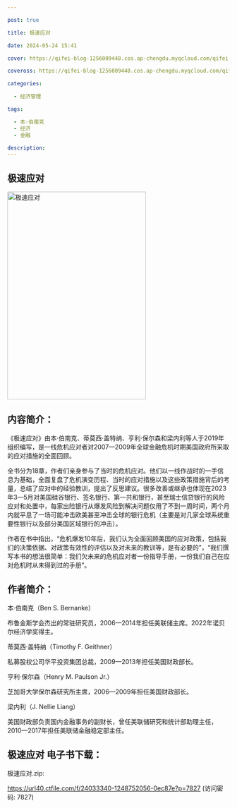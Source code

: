 ```yaml
---

post: true

title: 极速应对

date: 2024-05-24 15:41

cover: https://qifei-blog-1256009448.cos.ap-chengdu.myqcloud.com/qifei-blog/662236bc0ea9cb14034804c1.jpg

coveross: https://qifei-blog-1256009448.cos.ap-chengdu.myqcloud.com/qifei-blog/662236bc0ea9cb14034804c1.jpg

categories:

  - 经济管理

tags:

  - 本·伯南克
  - 经济
  - 金融

description:
---
```


## 极速应对
<img alt="极速应对 " class="aligncenter loading" data-was-processed="true" decoding="async" fetchpriority="high" height="471" src="https://qifei-blog-1256009448.cos.ap-chengdu.myqcloud.com/qifei-blog/662236bc0ea9cb14034804c1.jpg " style="cursor: zoom-in;" width="314"/>

## 内容简介：

《极速应对》由本·伯南克、蒂莫西·盖特纳、亨利·保尔森和梁内利等人于2019年组织编写，是一线危机应对者对2007—2009年全球金融危机时期美国政府所采取的应对措施的全面回顾。

全书分为18章，作者们亲身参与了当时的危机应对。他们以一线作战时的一手信息为基础，全面复盘了危机演变历程、当时的应对措施以及这些政策措施背后的考量，总结了应对中的经验教训，提出了反思建议。很多改善或继承也体现在2023年3—5月对美国硅谷银行、签名银行、第一共和银行，甚至瑞士信贷银行的风险应对和处置中，每家出险银行从爆发风险到解决问题仅用了不到一周时间，两个月内就平息了一场可能冲击欧美甚至冲击全球的银行危机（主要是对几家全球系统重要性银行以及部分美国区域银行的冲击）。

作者在书中指出，“危机爆发10年后，我们认为全面回顾美国的应对政策，包括我们的决策依据、对政策有效性的评估以及对未来的教训等，是有必要的”，“我们撰写本书的想法很简单：我们欠未来的危机应对者一份指导手册，一份我们自己在应对危机时从未得到过的手册”。

## 作者简介：

本·伯南克（Ben S. Bernanke）

布鲁金斯学会杰出的常驻研究员，2006—2014年担任美联储主席。2022年诺贝尔经济学奖得主。

蒂莫西·盖特纳（Timothy F. Geithner）

私募股权公司华平投资集团总裁，2009—2013年担任美国财政部长。

亨利·保尔森（Henry M. Paulson Jr.）

芝加哥大学保尔森研究所主席，2006—2009年担任美国财政部长。

梁内利（J. Nellie Liang）

美国财政部负责国内金融事务的副财长，曾任美联储研究和统计部助理主任，2010—2017年担任美联储金融稳定部主任。

## 极速应对 电子书下载：
极速应对.zip: 

https://url40.ctfile.com/f/24033340-1248752056-0ec87e?p=7827 (访问密码: 7827)
